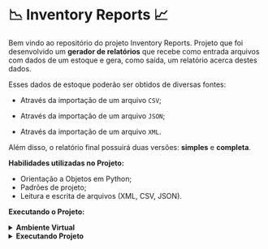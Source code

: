 # :chart_with_downwards_trend: Inventory Reports :chart_with_upwards_trend:

Bem vindo ao repositório do projeto Inventory Reports. Projeto que foi desenvolvido um **gerador de relatórios** que recebe como entrada arquivos com dados de um estoque e gera, como saída, um relatório acerca destes dados. 

Esses dados de estoque poderão ser obtidos de diversas fontes:

  - Através da importação de um arquivo `CSV`;

  - Através da importação de um arquivo `JSON`;

  - Através da importação de um arquivo `XML`.

Além disso, o relatório final possuirá duas versões: **simples** e **completa**.

<strong>Habilidades utilizadas no Projeto:</strong>

  <ul>
    <li>Orientação a Objetos em Python;</li>
    <li>Padrões de projeto;</li>
    <li>Leitura e escrita de arquivos (XML, CSV, JSON).</li>
  </ul>

<strong>Executando o Projeto:</strong>

<details>
  <summary><strong>Ambiente Virtual</strong></summary><br />

  O Python oferece um recurso de ambiente virtual, onde permite sua máquina rodar sem conflitos, diferentes tipos de projetos com diferentes versões de bibliotecas.

  1. **criar o ambiente virtual**

  ```bash
  python3 -m venv .venv
  ```

  2. **ativar o ambiente virtual**

  ```bash
  source .venv/bin/activate
  ```

  3. **instalar as dependências no ambiente virtual**

  ```bash
  python3 -m pip install -r dev-requirements.txt
  ```

  Com o seu ambiente virtual ativo, as dependências serão instaladas neste ambiente.
  Quando precisar desativar o ambiente virtual, execute o comando "deactivate". Lembre-se de ativar novamente quando voltar a trabalhar no projeto.

  O arquivo `dev-requirements.txt` contém todas as dependências que serão utilizadas no projeto, ele está agindo como se fosse um `package.json` de um projeto `Node.js`.
</details>

<details>
  <summary><strong>Executando Projeto</strong></summary><br />
  
  O comando a ser executado será `inventory_report`. Para que ele funcione em seu ambiente é preciso antes instalar o próprio código como um pacote pip:

  <code>pip install .</code>

  Agora você poderá chamar o comando `inventory_report` passando seus argumentos:
  
  <code>inventory_report `argumento1` `argumento2`</code>

  - **argumento1** deve receber o caminho de um arquivo a ser importado. O arquivo pode ser um `csv`, `json` ou `xml`.

  - **argumento2** pode receber duas strings: `simples` ou `completo`, cada uma gerando o respectivo relatório.
  
  Outra opção é invocar o comando assim:

  <code>python3 -m inventory_report.main argumento1 argumento2</code>

  Exemplo:

    ```bash
  inventory_report inventory_report/data/inventory.csv simples
  ```

    ```bash
  inventory_report inventory_report/data/inventory.json simples
  ```

    ```bash
  inventory_report inventory_report/data/inventory.xml simples
  ```

  Desta forma você conseguirá interagir gerar o relatório com o comando.

</details>

